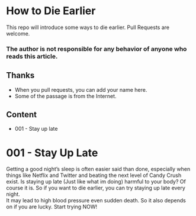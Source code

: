 # How to Die Earlier

This repo will introduce some ways to die earlier.
Pull Requests are welcome.

### The author is not responsible for any behavior of anyone who reads this article.

## Thanks
* When you pull requests, you can add your name here.
* Some of the passage is from the Internet.

## Content
- 001 - Stay up late

# 001 - Stay Up Late
Getting a good night’s sleep is often easier said than done, especially when things like Netflix and Twitter and beating the next level of Candy Crush exist. Is staying up late (Just like what im doing) harmful to your body? Of course it is. So if you want to die earlier, you can try staying up late every night.
<br>It may lead to high blood pressure even sudden death. So it also depends on if you are lucky. Start trying NOW!